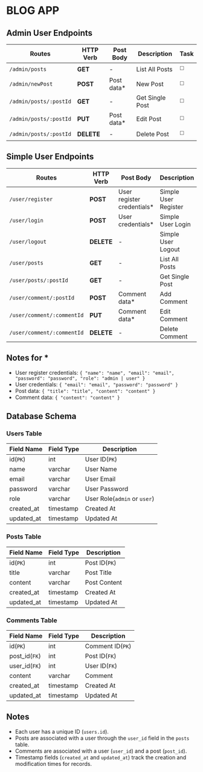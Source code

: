 # BLOG APP

## Admin User Endpoints

| Routes                 | HTTP Verb  | Post Body   | Description     | Task |
| ---------------------- | ---------- | ----------- | --------------- | ---- |
| `/admin/posts`         | **GET**    | -           | List All Posts  | ◻️   |
| `/admin/newPost`       | **POST**   | Post data\* | New Post        | ◻️   |
| `/admin/posts/:postId` | **GET**    | -           | Get Single Post | ◻️   |
| `/admin/posts/:postId` | **PUT**    | Post data\* | Edit Post       | ◻️   |
| `/admin/posts/:postId` | **DELETE** | -           | Delete Post     | ◻️   |

## Simple User Endpoints

| Routes                     | HTTP Verb  | Post Body                   | Description          | Task |
| -------------------------- | ---------- | --------------------------- | -------------------- | ---- |
| `/user/register`           | **POST**   | User register credentials\* | Simple User Register | ◻️   |
| `/user/login`              | **POST**   | User credentials\*          | Simple User Login    | ◻️   |
| `/user/logout`             | **DELETE** | -                           | Simple User Logout   | ◻️   |
| `/user/posts`              | **GET**    | -                           | List All Posts       | ◻️   |
| `/user/posts/:postId`      | **GET**    | -                           | Get Single Post      | ◻️   |
| `/user/comment/:postId`    | **POST**   | Comment data\*              | Add Comment          | ◻️   |
| `/user/comment/:commentId` | **PUT**    | Comment data\*              | Edit Comment         | ◻️   |
| `/user/comment/:commentId` | **DELETE** | -                           | Delete Comment       | ◻️   |

## Notes for \*

- User register credentials: `{ "name": "name", "email": "email", "password": "password", "role": "admin | user" }`
- User credentials: `{ "email": "email", "password": "password" }`
- Post data: `{ "title": "title", "content": "content" }`
- Comment data: `{ "content": "content" }`

## Database Schema

### Users Table

| Field Name | Field Type | Description                  |
| ---------- | ---------- | ---------------------------- |
| id(`PK`)   | int        | User ID(`PK`)                |
| name       | varchar    | User Name                    |
| email      | varchar    | User Email                   |
| password   | varchar    | User Password                |
| role       | varchar    | User Role(`admin` or `user`) |
| created_at | timestamp  | Created At                   |
| updated_at | timestamp  | Updated At                   |

### Posts Table

| Field Name | Field Type | Description   |
| ---------- | ---------- | ------------- |
| id(`PK`)   | int        | Post ID(`PK`) |
| title      | varchar    | Post Title    |
| content    | varchar    | Post Content  |
| created_at | timestamp  | Created At    |
| updated_at | timestamp  | Updated At    |

### Comments Table

| Field Name    | Field Type | Description      |
| ------------- | ---------- | ---------------- |
| id(`PK`)      | int        | Comment ID(`PK`) |
| post_id(`FK`) | int        | Post ID(`FK`)    |
| user_id(`FK`) | int        | User ID(`FK`)    |
| content       | varchar    | Comment          |
| created_at    | timestamp  | Created At       |
| updated_at    | timestamp  | Updated At       |

## Notes

- Each user has a unique ID (`users.id`).
- Posts are associated with a user through the `user_id` field in the `posts` table.
- Comments are associated with a user (`user_id`) and a post (`post_id`).
- Timestamp fields (`created_at` and `updated_at`) track the creation and modification times for records.

